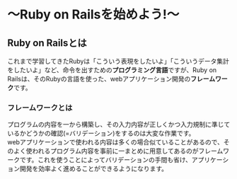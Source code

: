 # ～Ruby on Railsを始めよう!～

## **Ruby on Rails**とは

これまで学習してきたRubyは「こういう表現をしたいよ」「こういうデータ集計をしたいよ」など、命令を出すための**プログラミング言語**ですが、Ruby on Railsは、そのRubyの言語を使った、webアプリケーション開発の**フレームワーク**です。

### **フレームワーク**とは

プログラムの内容を一から構築し、その入力内容が正しくかつ入力規制に準じているかどうかの確認(=バリデーション)をするのは大変な作業です。  
webアプリケーションで使われる内容は多くの場合似ていることがあるので、そのよく使われるプログラム内容を事前に一まとめに用意してあるのがフレームワークです。これを使うことによってバリデーションの手間も省け、アプリケーション開発を効率よく進めることができるようになります。  
